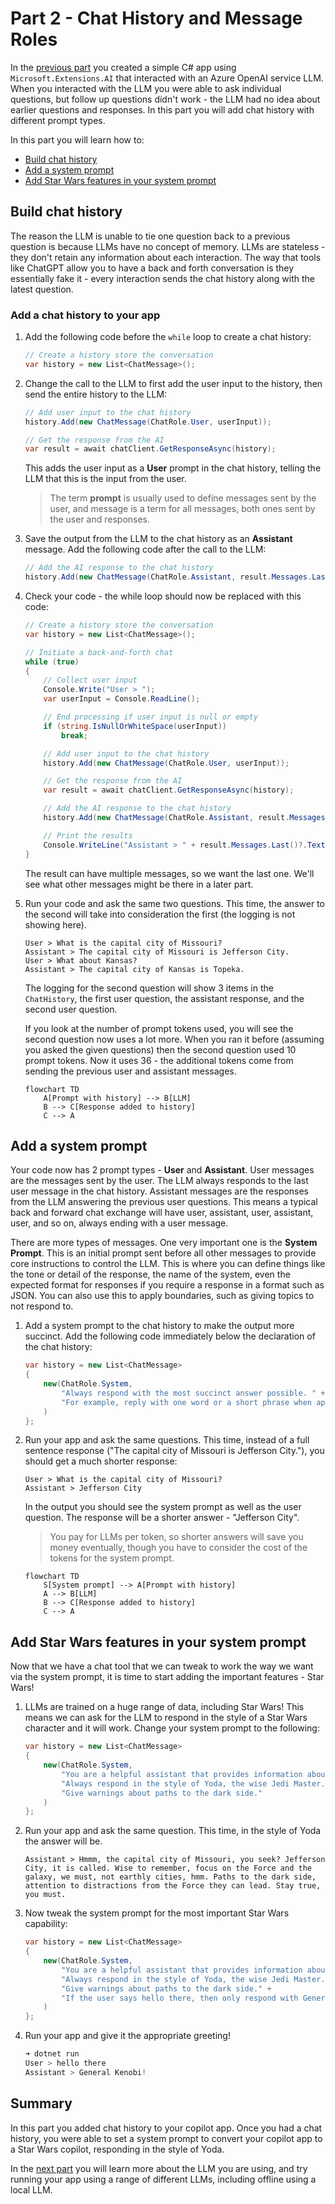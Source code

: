 # Part 2 - Chat History and Message Roles

In the [previous part](../1-chat-with-copilot/README.md) you created a simple C# app using `Microsoft.Extensions.AI` that interacted with an Azure OpenAI service LLM. When you interacted with the LLM you were able to ask individual questions, but follow up questions didn't work - the LLM had no idea about earlier questions and responses. In this part you will add chat history with different prompt types.

In this part you will learn how to:

- [Build chat history](#build-chat-history)
- [Add a system prompt](#add-a-system-prompt)
- [Add Star Wars features in your system prompt](#add-star-wars-features-in-your-system-prompt)

## Build chat history

The reason the LLM is unable to tie one question back to a previous question is because LLMs have no concept of memory. LLMs are stateless - they don't retain any information about each interaction. The way that tools like ChatGPT allow you to have a back and forth conversation is they essentially fake it - every interaction sends the chat history along with the latest question.

### Add a chat history to your app

1. Add the following code before the `while` loop to create a chat history:

    ```cs
    // Create a history store the conversation
    var history = new List<ChatMessage>();
    ```

1. Change the call to the LLM to first add the user input to the history, then send the entire history to the LLM:

    ```cs
    // Add user input to the chat history
    history.Add(new ChatMessage(ChatRole.User, userInput));

    // Get the response from the AI
    var result = await chatClient.GetResponseAsync(history);
    ```

    This adds the user input as a **User** prompt in the chat history, telling the LLM that this is the input from the user.

    > The term **prompt** is usually used to define messages sent by the user, and message is a term for all messages, both ones sent by the user and responses.

1. Save the output from the LLM to the chat history as an **Assistant** message. Add the following code after the call to the LLM:

    ```cs
    // Add the AI response to the chat history
    history.Add(new ChatMessage(ChatRole.Assistant, result.Messages.Last()?.Text ?? string.Empty));
    ```

1. Check your code - the while loop should now be replaced with this code:

    ```cs
    // Create a history store the conversation
    var history = new List<ChatMessage>();
    
    // Initiate a back-and-forth chat
    while (true)
    {
        // Collect user input
        Console.Write("User > ");
        var userInput = Console.ReadLine();
    
        // End processing if user input is null or empty
        if (string.IsNullOrWhiteSpace(userInput))
            break;
    
        // Add user input to the chat history
        history.Add(new ChatMessage(ChatRole.User, userInput));
    
        // Get the response from the AI
        var result = await chatClient.GetResponseAsync(history);
    
        // Add the AI response to the chat history
        history.Add(new ChatMessage(ChatRole.Assistant, result.Messages.Last()?.Text ?? string.Empty));
    
        // Print the results
        Console.WriteLine("Assistant > " + result.Messages.Last()?.Text);
    }
    ```

    The result can have multiple messages, so we want the last one. We'll see what other messages might be there in a later part.

1. Run your code and ask the same two questions. This time, the answer to the second will take into consideration the first (the logging is not showing here).

    ```output
    User > What is the capital city of Missouri?
    Assistant > The capital city of Missouri is Jefferson City.
    User > What about Kansas?
    Assistant > The capital city of Kansas is Topeka.
    ```

    The logging for the second question will show 3 items in the `ChatHistory`, the first user question, the assistant response, and the second user question.

    If you look at the number of prompt tokens used, you will see the second question now uses a lot more. When you ran it before (assuming you asked the given questions) then the second question used 10 prompt tokens. Now it uses 36 - the additional tokens come from sending the previous user and assistant messages.

    ```mermaid
    flowchart TD
        A[Prompt with history] --> B[LLM]
        B --> C[Response added to history]
        C --> A
    ```

## Add a system prompt

Your code now has 2 prompt types - **User** and **Assistant**. User messages are the messages sent by the user. The LLM always responds to the last user message in the chat history. Assistant messages are the responses from the LLM answering the previous user questions. This means a typical back and forward chat exchange will have user, assistant, user, assistant, user, and so on, always ending with a user message.

There are more types of messages. One very important one is the **System Prompt**. This is an initial prompt sent before all other messages to provide core instructions to control the LLM. This is where you can define things like the tone or detail of the response, the name of the system, even the expected format for responses if you require a response in a format such as JSON. You can also use this to apply boundaries, such as giving topics to not respond to.

1. Add a system prompt to the chat history to make the output more succinct. Add the following code immediately below the declaration of the chat history:

    ```cs
    var history = new List<ChatMessage>
    {
        new(ChatRole.System,
            "Always respond with the most succinct answer possible. " +
            "For example, reply with one word or a short phrase when appropriate."
        )
    };
    ```

1. Run your app and ask the same questions. This time, instead of a full sentence response ("The capital city of Missouri is Jefferson City."), you should get a much shorter response:

    ```output
    User > What is the capital city of Missouri?
    Assistant > Jefferson City
    ```

    In the output you should see the system prompt as well as the user question. The response will be a shorter answer - "Jefferson City".

    > You pay for LLMs per token, so shorter answers will save you money eventually, though you have to consider the cost of the tokens for the system prompt.

    ```mermaid
    flowchart TD
        S[System prompt] --> A[Prompt with history]
        A --> B[LLM]
        B --> C[Response added to history]
        C --> A
    ```

## Add Star Wars features in your system prompt

Now that we have a chat tool that we can tweak to work the way we want via the system prompt, it is time to start adding the important features - Star Wars!

1. LLMs are trained on a huge range of data, including Star Wars! This means we can ask for the LLM to respond in the style of a Star Wars character and it will work. Change your system prompt to the following:

    ```cs
    var history = new List<ChatMessage>
    {
        new(ChatRole.System,
            "You are a helpful assistant that provides information about Star Wars." +
            "Always respond in the style of Yoda, the wise Jedi Master." +
            "Give warnings about paths to the dark side."
        )
    };
    ```

1. Run your app and ask the same question. This time, in the style of Yoda the answer will be.

    ```output
    Assistant > Hmmm, the capital city of Missouri, you seek? Jefferson City, it is called. Wise to remember, focus on the Force and the galaxy, we must, not earthly cities, hmm. Paths to the dark side, attention to distractions from the Force they can lead. Stay true, you must.
    ```

1. Now tweak the system prompt for the most important Star Wars capability:

    ```cs
    var history = new List<ChatMessage>
    {
        new(ChatRole.System,
            "You are a helpful assistant that provides information about Star Wars." +
            "Always respond in the style of Yoda, the wise Jedi Master." +
            "Give warnings about paths to the dark side." +
            "If the user says hello there, then only respond with General Kenobi! and nothing else."
        )
    };
    ```

1. Run your app and give it the appropriate greeting!

    ```cs
    ➜ dotnet run
    User > hello there
    Assistant > General Kenobi!
    ```

## Summary

In this part you added chat history to your copilot app. Once you had a chat history, you were able to set a system prompt to convert your copilot app to a Star Wars copilot, responding in the style of Yoda.

In the [next part](../3-llm-choice/README.md) you will learn more about the LLM you are using, and try running your app using a range of different LLMs, including offline using a local LLM.
